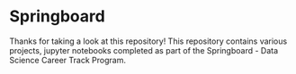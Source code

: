 # Springboard

Thanks for taking a look at this repository!
This repository contains various projects, jupyter notebooks completed as part of the Springboard - Data Science Career Track Program.